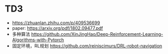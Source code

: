 # TD3
- https://zhuanlan.zhihu.com/p/409536699
- paper: https://arxiv.org/pdf/1802.09477.pdf
- 多种算法 https://github.com/XinJingHao/Deep-Reinforcement-Learning-Algorithms-with-Pytorch
- 固定环境，RL规划 https://github.com/reiniscimurs/DRL-robot-navigation
